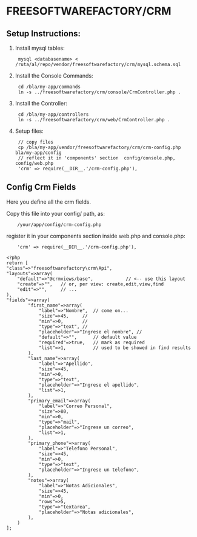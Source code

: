 FREESOFTWAREFACTORY/CRM
=======================

Setup Instructions:
------------------

1. Install mysql tables:

		mysql <databasename> < /ruta/al/repo/vendor/freesoftwarefactory/crm/mysql.schema.sql

2. Install the Console Commands:

		cd /bla/my-app/commands
		ln -s ../freesoftwarefactory/crm/console/CrmController.php .

3. Install the Controller:

		cd /bla/my-app/controllers
		ln -s ../freesoftwarefactory/crm/web/CrmController.php .

4. Setup files:
		
		// copy files
		cp /bla/my-app/vendor/freesoftwarefactory/crm/crm-config.php bla/my-app/config
		// reflect it in 'components' section  config/console.php, config/web.php
		'crm' => require(__DIR__.'/crm-config.php'),


Config Crm Fields
-----------------

Here you define all the crm fields.

Copy this file into your config/ path, as: 

		/your/app/config/crm-config.php

register it in your components section inside web.php and console.php:

		'crm' => require(__DIR__.'/crm-config.php'), 

```
<?php
return [
"class"=>"freesoftwarefactory\crm\Api",
"layouts"=>array(
	"default"=>"@crmviews/base",			// <-- use this layout
	"create"=>"",	// or, per view: create,edit,view,find
	"edit"=>"",		// ...
),
"fields"=>array(
		"first_name"=>array(
			"label"=>"Nombre",	// come on...
			"size"=>45,		//
			"min"=>0,		//
			"type"=>"text",	//
			"placeholder"=>"Ingrese el nombre",	//
			"default"=>"",		// default value
			"required"=>true,	// mark as required
			"list"=>1,			// used to be showed in find results
		),	
		"last_name"=>array(
			"label"=>"Apellido",
			"size"=>45,
			"min"=>0,
			"type"=>"text",
			"placeholder"=>"Ingrese el apellido",
			"list"=>1,
		),	
		"primary_email"=>array(
			"label"=>"Correo Personal",
			"size"=>80,
			"min"=>0,
			"type"=>"mail",
			"placeholder"=>"Ingrese un correo",
			"list"=>1,
		),	
		"primary_phone"=>array(
			"label"=>"Telefono Personal",
			"size"=>45,
			"min"=>0,
			"type"=>"text",
			"placeholder"=>"Ingrese un telefono",
		),	
		"notes"=>array(
			"label"=>"Notas Adicionales",
			"size"=>45,
			"min"=>0,
			"rows"=>5,
			"type"=>"textarea",
			"placeholder"=>"Notas adicionales",
		),	
	)
];
```

